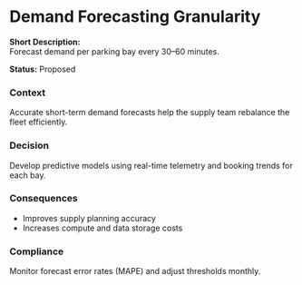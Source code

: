 # Demand Forecasting Granularity

**Short Description:**  
Forecast demand per parking bay every 30–60 minutes.

**Status:** Proposed

### Context
Accurate short-term demand forecasts help the supply team rebalance the fleet efficiently.

### Decision
Develop predictive models using real-time telemetry and booking trends for each bay.

### Consequences
- Improves supply planning accuracy
- Increases compute and data storage costs

### Compliance
Monitor forecast error rates (MAPE) and adjust thresholds monthly.

